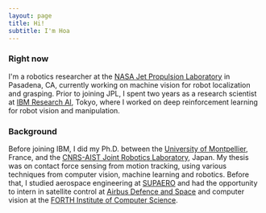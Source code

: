```yaml
---
layout: page
title: Hi!
subtitle: I'm Hoa
---
```


### Right now

I'm a robotics researcher at the [NASA Jet Propulsion Laboratory](https://www.jpl.nasa.gov/)
in Pasadena, CA, currently working on machine vision for robot localization and grasping.
Prior to joining JPL, I spent two years as a research scientist at [IBM Research AI](http://www.research.ibm.com/labs/tokyo/),
Tokyo, where I worked on deep reinforcement learning for robot vision and manipulation.

### Background

Before joining IBM, I did my Ph.D. between the
[University of Montpellier](http://www.umontpellier.fr/), France,
and the [CNRS-AIST Joint Robotics Laboratory](https://unit.aist.go.jp/is/jrl/ci/), Japan.
My thesis was on contact force sensing from motion tracking,
using various techniques from computer vision, machine learning and robotics.
Before that, I studied aerospace engineering at [SUPAERO](https://www.isae-supaero.fr/en)
and had the opportunity to intern in satellite control at
[Airbus Defence and Space](http://company.airbus.com/careers/Our-locations/Friedrichshafen.html)
and computer vision at the [FORTH Institute of Computer Science](http://users.ics.forth.gr/~argyros).

